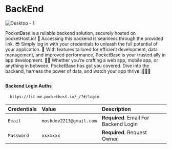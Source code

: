
# BackEnd

![Desktop - 1](https://miro.medium.com/v2/resize:fit:904/1*kSiVfGxrMY2cdbZA6BilXw.png)

PocketBase is a reliable backend solution, securely hosted on pocketHost.io! 🚀 Accessing this backend is seamless through the provided link. 😎 Simply log in with your credentials to unleash the full potential of your application. 💼 With features tailored for efficient development, data management, and improved performance, PocketBase is your trusted ally in app development. 📱🌐 Whether you're crafting a web app, mobile app, or anything in between, PocketBase has got you covered. Dive into the backend, harness the power of data, and watch your app thrive! 🌟🔐💡
## 

#### Backend Login Auths

```http
  https://fit-me.pockethost.io/_/?#/login
```

| Credentials | Value     | Description                |
| :-------- | :------- | :------------------------- |
| `Email` | `moshdev2213@gmail.com` | **Required**. Email For Backend Login |
| `Password` | `xxxxxxx` | **Required**. Request Owner |


